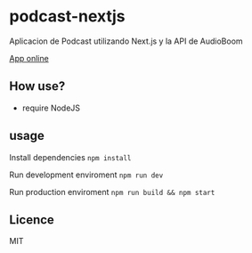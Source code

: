 # podcast-nextjs

Aplicacion de Podcast utilizando Next.js y la API de AudioBoom

[App online](https://podcast-nextjs-ifbaxkljbc.now.sh)

## How use?
- require NodeJS

## usage
Install dependencies
`npm install`

Run development enviroment
`npm run dev`

Run production enviroment
`npm run build && npm start`

## Licence

MIT